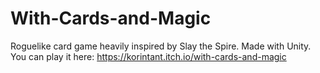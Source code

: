 # With-Cards-and-Magic
Roguelike card game heavily inspired by Slay the Spire. Made with Unity.
You can play it here: https://korintant.itch.io/with-cards-and-magic
